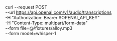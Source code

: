 curl --request POST \
  --url https://api.openai.com/v1/audio/transcriptions \
  -H "Authorization: Bearer $OPENAI_API_KEY" \
  -H "Content-Type: multipart/form-data" \
  --form file=@/fixtures/alloy.mp3 \
  --form model=whisper-1